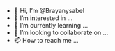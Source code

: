 - 👋 Hi, I’m @Brayanysabel
- 👀 I’m interested in ...
- 🌱 I’m currently learning ...
- 💞️ I’m looking to collaborate on ...
- 📫 How to reach me ...

<!---
Brayanysabel/Brayanysabel is a ✨ special ✨ repository because its `README.md` (this file) appears on your GitHub profile.
You can click the Preview link to take a look at your changes.
--->
